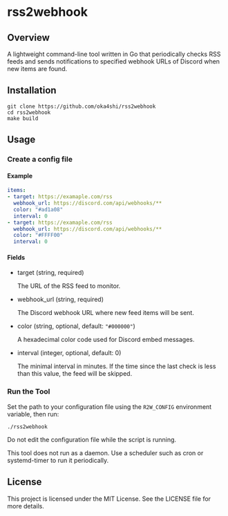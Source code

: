 # rss2webhook
## Overview

A lightweight command-line tool written in Go that periodically checks RSS feeds and sends notifications to specified webhook URLs of Discord when new items are found.

## Installation
```shell
git clone https://github.com/oka4shi/rss2webhook
cd rss2webhook
make build
```

## Usage

### Create a config file
#### Example
```yaml
items:
- target: https://examaple.com/rss
  webhook_url: https://discord.com/api/webhooks/**
  color: "#ad1a08"
  interval: 0
- target: https://examaple.com/rss
  webhook_url: https://discord.com/api/webhooks/**
  color: "#FFFF00"
  interval: 0
```

#### Fields
- target (string, required)

  The URL of the RSS feed to monitor.

- webhook_url (string, required)

  The Discord webhook URL where new feed items will be sent.

- color (string, optional, default: `"#000000"`)

  A hexadecimal color code used for Discord embed messages.

- interval (integer, optional, default: 0)

  The minimal interval in minutes. If the time since the last check is less than this value, the feed will be skipped.

### Run the Tool
Set the path to your configuration file using the `R2W_CONFIG` environment variable, then run:
```
./rss2webhook
```

Do not edit the configuration file while the script is running.

This tool does not run as a daemon. Use a scheduler such as cron or systemd-timer to run it periodically.

## License

This project is licensed under the MIT License. See the LICENSE file for more details.
